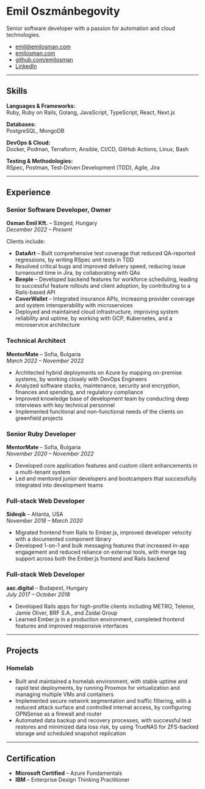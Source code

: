 # Emil Oszmánbegovity
Senior software developer with a passion for automation and cloud technologies.

- [emil@emilosman.com](mailto:emil@emilosman.com)
- [emilosman.com](https://emilosman.com)
- [github.com/emilosman](https://github.com/emilosman)
- [LinkedIn](https://www.linkedin.com/in/emilosman/)

---

## Skills

__Languages & Frameworks:__  
Ruby, Ruby on Rails, Golang, JavaScript, TypeScript, React, Next.js

__Databases:__  
PostgreSQL, MongoDB

__DevOps & Cloud:__  
Docker, Podman, Terraform, Ansible, CI/CD, GitHub Actions, Linux, Bash

__Testing & Methodologies:__  
RSpec, Postman, Test-Driven Development (TDD), Agile, Jira

---

## Experience

### Senior Software Developer, Owner
__Osman Emil Kft.__ – Szeged, Hungary  
_December 2022 – Present_

Clients include:

- __DataArt__ – Built comprehensive test coverage that reduced QA-reported regressions, by writing RSpec unit tests in TDD
- Resolved critical bugs and improved delivery speed, reducing issue turnaround time in Jira, by collaborating with QAs
- __Beeple__ – Developed backend features for workforce scheduling, leading to successful feature rollouts and client adoption, by contributing to a Rails-based API
- __CoverWallet__ – Integrated insurance APIs, increasing provider coverage and system interoperability with microservices
- Deployed and maintained cloud infrastructure, improving system reliability and uptime, by working with GCP, Kubernetes, and a microservice architecture

### Technical Architect
__MentorMate__ – Sofia, Bulgaria  
_March 2022 – November 2022_

- Architected hybrid deployments on Azure by mapping on-premise systems, by working closely with DevOps Engineers
- Analyzed software stacks, maintenance, security and encryption, finances and spending, and regulatory compliance
- Improved knowledge base of development team by conducting deep interviews with key technical personnel
- Implemented functional and non-functional needs of the clients on greenfield projects

### Senior Ruby Developer
__MentorMate__ – Sofia, Bulgaria  
_November 2020 – November 2022_

- Developed core application features and custom client enhancements in a multi-tenant system
- Led and mentored junior developers and bootcampers that successfully integrated into development teams

### Full-stack Web Developer
__Sideqik__ – Atlanta, USA  
_November 2018 – March 2020_

- Migrated frontend from Rails to Ember.js, improved developer velocity with a documented component library
- Developed 1-on-1 and bulk messaging features that increased in-app engagement and reduced reliance on external tools, with merge tag support across both the Ember.js frontend and Rails backend

### Full-stack Web Developer
__aac.digital__ – Budapest, Hungary  
_July 2017 – October 2018_

- Developed Rails apps for high-profile clients including METRO, Telenor, Jamie Oliver, BRF S.A., and Zsidai Group
- Learned Ember.js in a production environment, completed frontend features and improved responsive interfaces

---

## Projects

### Homelab
- Built and maintained a homelab environment, with stable uptime and rapid test deployments, by running Proxmox for virtualization and managing multiple VMs and containers
- Implemented secure network segmentation and traffic filtering, with a reduced attack surface and controlled internal access, by configuring OPNSense as a firewall and router
- Automated data backup and recovery processes, with successful test restores and minimized data loss risk, by using TrueNAS for ZFS-backed storage and scheduled snapshot replication

---

## Certification

- __Microsoft Certified__ – Azure Fundamentals
- __IBM__ – Enterprise Design Thinking Practitioner


